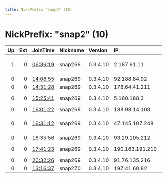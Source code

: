 ```yaml
---
title: NickPrefix "snap2" (10)
---
```


# NickPrefix: "snap2" (10)

|   Up |   Ext | JoinTime                                                                                            | Nickname   | Version   | IP              | AS                                       | CC   |   ORp |   Dirp | OS    | Contact   |   eFamMembers |
|-----:|------:|:----------------------------------------------------------------------------------------------------|:-----------|:----------|:----------------|:-----------------------------------------|:-----|------:|-------:|:------|:----------|--------------:|
|    1 |     0 | [06:36:19](https://metrics.torproject.org/rs.html#details/0ED2D6D73C1286B8BBB91A7AB6DC9A1577BE931C) | snap269    | 0.3.4.10  | 2.187.91.11     | Iran Telecommunication Company PJS       | ir   | 45313 |      0 | Linux | None      |             1 |
|    0 |     0 | [14:08:55](https://metrics.torproject.org/rs.html#details/FD559824FDC768372B6C56C68049E12D33311CEE) | snap269    | 0.3.4.10  | 92.188.84.92    | NordNet SA                               | fr   | 43433 |      0 | Linux | None      |             1 |
|    0 |     0 | [14:31:28](https://metrics.torproject.org/rs.html#details/7BE03AA89FA630485AF9A49F1C00FC0CC80798FE) | snap269    | 0.3.4.10  | 178.64.41.211   | Rostelecom                               | ru   | 39339 |      0 | Linux | None      |             1 |
|    0 |     0 | [15:25:41](https://metrics.torproject.org/rs.html#details/A6BA735E42FDE010B5F998284504B0B525CB4C3B) | snap269    | 0.3.4.10  | 5.160.188.3     | Respina Networks &amp; Beyond PJSC       | ir   | 41879 |      0 | Linux | None      |             1 |
|    0 |     0 | [16:01:22](https://metrics.torproject.org/rs.html#details/808701C3A9563577F338EF8737F055ECAEA9475F) | snap269    | 0.3.4.10  | 188.98.14.108   | Vodafone GmbH                            | de   | 38583 |      0 | Linux | None      |             1 |
|    0 |     0 | [16:31:12](https://metrics.torproject.org/rs.html#details/1FA04E006E8AA2DA728A318125151B8D7530788A) | snap269    | 0.3.4.10  | 47.145.107.248  | Frontier Communications of America, Inc. | us   | 34971 |      0 | Linux | None      |             1 |
|    0 |     0 | [16:35:56](https://metrics.torproject.org/rs.html#details/61F196B80A2992C5A7E0086EF9ACEDA2A6EEA9FA) | snap269    | 0.3.4.10  | 93.29.105.212   | SFR SA                                   | fr   | 39949 |      0 | Linux | None      |             1 |
|    0 |     0 | [17:41:23](https://metrics.torproject.org/rs.html#details/7C4D68A277AF397B2A02763B3B955C9B5D565E26) | snap269    | 0.3.4.10  | 190.163.191.210 | VTR BANDA ANCHA S.A.                     | cl   | 42205 |      0 | Linux | None      |             1 |
|    0 |     0 | [20:32:26](https://metrics.torproject.org/rs.html#details/82B5A2490A050EB8B083BE0784EE944168555254) | snap269    | 0.3.4.10  | 91.76.135.216   | MTS PJSC                                 | ru   | 40247 |      0 | Linux | None      |             1 |
|    0 |     0 | [13:16:37](https://metrics.torproject.org/rs.html#details/B9FF32139221CCFC49625334B5DDAB98163034E7) | snap270    | 0.3.4.10  | 197.41.60.82    | TE-AS                                    | eg   | 33011 |      0 | Linux | None      |             1 |

